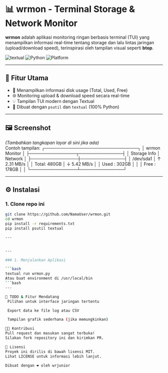 # 📊 wrmon - Terminal Storage & Network Monitor

**wrmon** adalah aplikasi monitoring ringan berbasis terminal (TUI) yang menampilkan informasi real-time tentang storage dan lalu lintas jaringan (upload/download speed), terinspirasi oleh tampilan visual seperti **btop**.

![textual](https://img.shields.io/badge/Textual-UI-green?logo=python&logoColor=white)
![Python](https://img.shields.io/badge/Python-3.10%2B-blue.svg?logo=python)
![Platform](https://img.shields.io/badge/Linux-Windows-orange?logo=linux)

---

## 🚀 Fitur Utama

- 🧮 Menampilkan informasi disk usage (Total, Used, Free)
- 🌐 Monitoring upload & download speed secara real-time
- 💡 Tampilan TUI modern dengan Textual
- 🧰 Dibuat dengan `psutil` dan `textual` (100% Python)

---

## 🖼️ Screenshot

*(Tambahkan tangkapan layar di sini jika ada)*  
Contoh tampilan:
┌──────────────────────────────┐
│ wrmon Monitor │
├───────────────┬──────────────┤
│ Storage Info │ Network │
├───────────────┼──────────────┤
│ /dev/sda1 │ ↑ 2.31 MB/s │
│ Total: 480GB │ ↓ 5.42 MB/s │
│ Used : 302GB │ │
│ Free : 178GB │ │
└───────────────┴──────────────┘


---

## ⚙️ Instalasi

### 1. Clone repo ini

```bash
git clone https://github.com/NamaUser/wrmon.git
cd wrmon
pip install -r requirements.txt
pip install psutil textual

---


---

### 1. Menjalankan Aplikasi

```bash
textual run wrmon.py
Atau buat environment di /usr/local/bin
```bash
---

🧼 TODO & Fitur Mendatang
 Pilihan untuk interface jaringan tertentu

 Export data ke file log atau CSV

 Tampilan grafik sederhana (jika memungkinkan)

🧑‍💻 Kontribusi
Pull request dan masukan sangat terbuka!
Silakan fork repository ini dan kirimkan PR.

📄 Lisensi
Proyek ini dirilis di bawah lisensi MIT.
Lihat LICENSE untuk informasi lebih lanjut.

Dibuat dengan ❤️ oleh wrjunior



